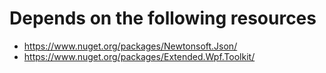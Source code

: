 # Depends on the following resources
* https://www.nuget.org/packages/Newtonsoft.Json/
* https://www.nuget.org/packages/Extended.Wpf.Toolkit/